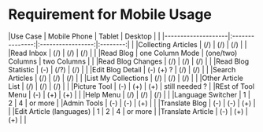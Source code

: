 # Requirement for Mobile Usage

|Use Case            |  Mobile Phone   | Tablet            | Desktop | |
|--------------------|:---------------:|:-----------------:|:--------:| |
|Collecting Articles | (/)             | (/)               | (/)      | |
|Read Inbox          | (/)             | (/)               | (/)      | |
|Read Blog           | one Column Mode | (one/two) Columns | two Columns | |
|Read Blog Changes   | (/)             | (/)               | (/)      | |
|Read Blog Statistic | (-)             | (/?)               | (/)      | |
|Edit Blog Detail    | (-) (+) ?       | (/)               | (/)      | |
|Search Articles     | (/)             | (/)               | (/)      | |
|List My Collections | (/)             | (/)               | (/)      | |
|Other Article List  | (/)             | (/)               | (/)      | |
|Picture Tool        | (-)             | (+)               | (+)       | still needed ? |
|REst of Tool Menu  | (-)             | (+)               | (+)       |  |
|Help Menu          | (/)             | (/)               | (/)      | |
|Language Switcher  | 1               |   2               | 4  | or more |
|Admin Tools        | (-)             | (-)               | (+)       |  |
|Translate Blog        | (-)             | (-)               | (+)       |  |
|Edit Article (languages) | 1               |   2               | 4  | or more |
|Translate Article        | (-)             | (+)               | (+)       |  |
